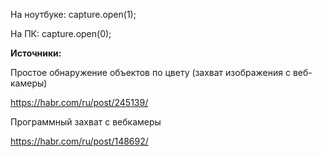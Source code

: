 На ноутбуке:
capture.open(1);

На ПК: 
capture.open(0);

**Источники:**

Простое обнаружение объектов по цвету (захват изображения с веб-камеры)

https://habr.com/ru/post/245139/

Программный захват с вебкамеры

https://habr.com/ru/post/148692/



